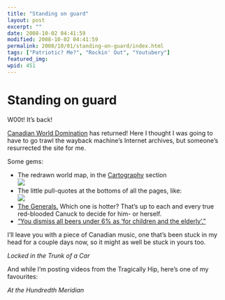 ```yaml
---
title: "Standing on guard"
layout: post
excerpt: ""
date: 2008-10-02 04:41:59
modified: 2008-10-02 04:41:59
permalink: 2008/10/01/standing-on-guard/index.html
tags: ["Patriotic? Me?", "Rockin' Out", "Youtubery"]
featured_img: 
wpid: 451
---
```


# Standing on guard

W00t! It’s back!

[Canadian World Domination](http://www.standingonguard.com/index2.html) has returned! Here I thought I was going to have to go trawl the wayback machine’s Internet archives, but someone’s resurrected the site for me.

Some gems:

- The redrawn world map, in the [Cartography](http://www.standingonguard.com/cartography.html) section  
  ![](http://www.standingonguard.com/images/eventualmap.gif)
- The little pull-quotes at the bottoms of all the pages, like:  
  ![](http://www.standingonguard.com/images/f_mcdonald.gif)
- [The Generals.](http://www.standingonguard.com/generals.html) Which one is hotter? That’s up to each and every true red-blooded Canuck to decide for him- or herself.
- [“You dismiss all beers under 6% as ‘for children and the elderly’.”](http://www.standingonguard.com/toocanadian.html)

I’ll leave you with a piece of Canadian music, one that’s been stuck in my head for a couple days now, so it might as well be stuck in yours too.

*Locked in the Trunk of a Car*

And while I’m posting videos from the Tragically Hip, here’s one of my favourites:

*At the Hundredth Meridian*